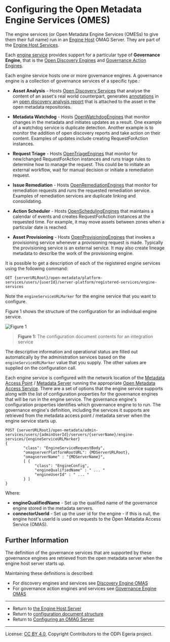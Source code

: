 <!-- SPDX-License-Identifier: CC-BY-4.0 -->
<!-- Copyright Contributors to the ODPi Egeria project. -->


# Configuring the Open Metadata Engine Services (OMES)

The engine services (or Open Metadata Engine Services (OMESs) to give them
their full name)
run in an [Engine Host](../concepts/engine-host.md) OMAG Server.
They are part of the [Engine Host Services](configuring-the-engine-host-services.md).

Each [engine service](../../../engine-services) provides support for a particular
type of **Governance Engine**, that is the
[Open Discovery Engines](../../../frameworks/open-discovery-framework/docs/discovery-engine.md)
and [Governance Action Engines](../../../frameworks/governance-action-framework).

Each engine service hosts one or more governance engines. A governance engine is a collection
of governance services of a specific type.:

* **Asset Analysis** - Hosts  [Open Discovery Services](../../../frameworks/open-discovery-framework/docs/discovery-engine.md) 
  that analyse the content of an asset's real world counterpart, 
  generates [annotations](../../../frameworks/open-discovery-framework/docs/discovery-annotation.md)
  in an [open discovery analysis report](../../../frameworks/open-discovery-framework/docs/discovery-analysis-report.md)
  that is attached to the asset in the open metadata repositories.

* **Metadata Watchdog** - Hosts [OpenWatchdogEngines](../../../frameworks/governance-action-framework/docs/open-watchdog-engine.md)
  that monitor changes in the metadata and initiates updates as a result.  One example of a
  watchdog service is duplicate detection. Another example is to monitor the addition of
  open discovery reports and take action on their content.  Examples of updates include
  creating RequestForAction instances.  
  
* **Request Triage** - Hosts [OpenTriageEngines](../../../frameworks/governance-action-framework/docs/open-triage-engine.md)
  that monitor for new/changed RequestForAction instances and runs triage rules to determine
  how to manage the request.  This could be to initiate an external workflow, wait for manual
  decision or initiate a remediation request.
  
* **Issue Remediation** - Hosts [OpenRemediationEngines](../../../frameworks/governance-action-framework/docs/open-remediation-engine.md)
  that monitor for remediation requests and runs the requested remediation service.
  Examples of remediation services are duplicate linking and consolidating.
  
* **Action Scheduler** - Hosts [OpenSchedulingEngines](../../../frameworks/governance-action-framework/docs/open-verification-service.md)
  that maintains a calendar of events and creates RequestForAction instances at the requested
  time.  For example, it may move assets between zones when a particular date is reached.

* **Asset Provisioning** - Hosts [OpenProvisioningEngines](../../../frameworks/governance-action-framework/docs/open-provisioning-engine.md)
  that invokes a provisioning service whenever a provisioning request is made.  Typically the
  provisioning service is an external service.  It may also create lineage metadata to
  describe the work of the provisioning engine.                


It is possible to get a description of each of the registered
engine services using the following command:

```
GET {serverURLRoot}/open-metadata/platform-services/users/{userId}/server-platform/registered-services/engine-services
```
Note the `engineServiceURLMarker` for the engine service that you want to configure.

Figure 1 shows the structure of the configuration for an individual engine service.

![Figure 1](../concepts/engine-service-config.png#pagewidth)
> **Figure 1:** The configuration document contents for an integration service

The descriptive information and operational status are filled out automatically by the
administration services based on the `engineServiceURLMarker` value that you supply.
The other values are supplied on the configuration call.

Each engine service is configured with the network location of the
[Metadata Access Point](../concepts/metadata-access-point.md) /
[Metadata Server](../concepts/metadata-server.md)
running the appropriate [Open Metadata Access Service](../../../access-services).
There are a set of options that the engine service supports
along with the list of configuration properties for the governance engines that will be run in the
engine service.
The governance engine's configuration properties identifies which governance engine to
to run.  The governance engine's definition, including the services it supports
are retrieved from the metadata access point / metadata server when the
engine service starts up.

```
POST {serverURLRoot}/open-metadata/admin-services/users/{adminUserId}/servers/{serverName}/engine-services/{engineServiceURLMarker}
{
        "class": "EngineServiceRequestBody",
        "omagserverPlatformRootURL": {MDServerURLRoot},
        "omagserverName" : "{MDServerName}",
        [ {
             "class": "EngineConfig",
             "engineQualifiedName" : " ... "             
             "engineUserId" : " ... "
        } ]      
}
```
Where:
* **engineQualifiedName** - Set up the qualified name of the governance engine stored in the metadata servers.
* **connectorUserId** - Set up the user id for the engine - if this is null, the engine host's userId is used
  on requests to the Open Metadata Access Service (OMAS). 



## Further Information

The definition of the governance services
that are supported by these governance engines are retrieved from
the open metadata server when the engine host server starts up.

Maintaining these definitions is described:

   * For discovery engines and services see [Discovery Engine OMAS](../../../access-services/discovery-engine)
   * For governance action engines and services see [Governance Engine OMAS](../../../access-services/governance-engine)


----
* Return to [the Engine Host Server](../concepts/engine-host.md)
* Return to [configuration document structure](../concepts/configuration-document.md)
* Return to [Configuring an OMAG Server](configuring-an-omag-server.md)


----
License: [CC BY 4.0](https://creativecommons.org/licenses/by/4.0/),
Copyright Contributors to the ODPi Egeria project.